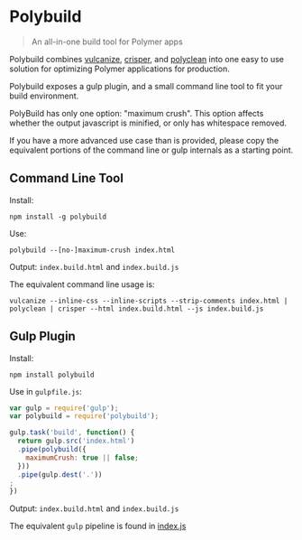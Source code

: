 # Polybuild
> An all-in-one build tool for Polymer apps

Polybuild combines [vulcanize](http://npmjs.com/package/vulcanize), [crisper](http://npmjs.com/package/crisper), and [polyclean](http://npmjs.com/package/polyclean) into one easy to use solution for optimizing Polymer applications for production.

Polybuild exposes a gulp plugin, and a small command line tool to fit your build environment.

PolyBuild has only one option: "maximum crush". This option affects whether the output javascript is minified, or only has whitespace removed.

If you have a more advanced use case than is provided, please copy the equivalent portions of the command line or gulp internals as a starting point.


## Command Line Tool

Install:
```
npm install -g polybuild
```

Use:
```
polybuild --[no-]maximum-crush index.html
```

Output: `index.build.html` and `index.build.js`

The equivalent command line usage is:

```
vulcanize --inline-css --inline-scripts --strip-comments index.html | polyclean | crisper --html index.build.html --js index.build.js
```

## Gulp Plugin

Install:
```
npm install polybuild
```

Use in `gulpfile.js`:
```javascript
var gulp = require('gulp');
var polybuild = require('polybuild');

gulp.task('build', function() {
  return gulp.src('index.html')
  .pipe(polybuild({
    maximumCrush: true || false;
  }))
  .pipe(gulp.dest('.'))
;
})
```

Output: `index.build.html` and `index.build.js`

The equivalent `gulp` pipeline is found in [index.js](https://github.com/PolymerLabs/polybuild/tree/master/index.js)
